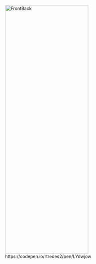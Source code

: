 <img width="267" height="797" alt="FrontBack" src="https://github.com/user-attachments/assets/5ce69191-db09-4497-996d-13a5a7d2286d" />
https://codepen.io/rtredes2/pen/LYdwjow
